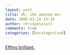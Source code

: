 ```yaml
---
layout: post
title: Oh, she amazed me!
date: 2008-01-24 14:34
author: chrispelatari
comments: true
categories: [Uncategorized]
---
```

<a href="http://dilbertblog.typepad.com/the_dilbert_blog/2008/01/the-hit-song-yo.html">Effing brilliant.</a>
